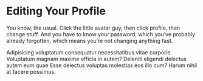 # Editing Your Profile

You know, the usual. Click the little avatar guy, then click profile, then change stuff. And you have to know your password, which you’ve probably already forgotten, which means you’re not changing anything fast.

Adipisicing voluptatum consequatur necessitatibus vitae corporis Voluptatum magnam maxime officia in autem? Deleniti eligendi delectus autem eum quae Esse delectus voluptas molestias eos illo cum? Harum nihil at facere possimus.
